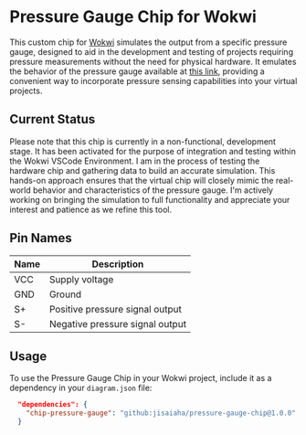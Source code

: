 # Pressure Gauge Chip for Wokwi

This custom chip for [Wokwi](https://wokwi.com/) simulates the output from a specific pressure gauge, designed to aid in the development and testing of projects requiring pressure measurements without the need for physical hardware. It emulates the behavior of the pressure gauge available at [this link](https://a.co/d/7iQsxGg), providing a convenient way to incorporate pressure sensing capabilities into your virtual projects.

## Current Status

Please note that this chip is currently in a non-functional, development stage. It has been activated for the purpose of integration and testing within the Wokwi VSCode Environment. I am in the process of testing the hardware chip and gathering data to build an accurate simulation. This hands-on approach ensures that the virtual chip will closely mimic the real-world behavior and characteristics of the pressure gauge. I'm actively working on bringing the simulation to full functionality and appreciate your interest and patience as we refine this tool.

## Pin Names

| Name | Description                      |
| ---- | -------------------------------- |
| VCC  | Supply voltage                   |
| GND  | Ground                           |
| S+   | Positive pressure signal output  |
| S-   | Negative pressure signal output  |

## Usage

To use the Pressure Gauge Chip in your Wokwi project, include it as a dependency in your `diagram.json` file:

```json
  "dependencies": {
    "chip-pressure-gauge": "github:jisaiaha/pressure-gauge-chip@1.0.0"
  }
